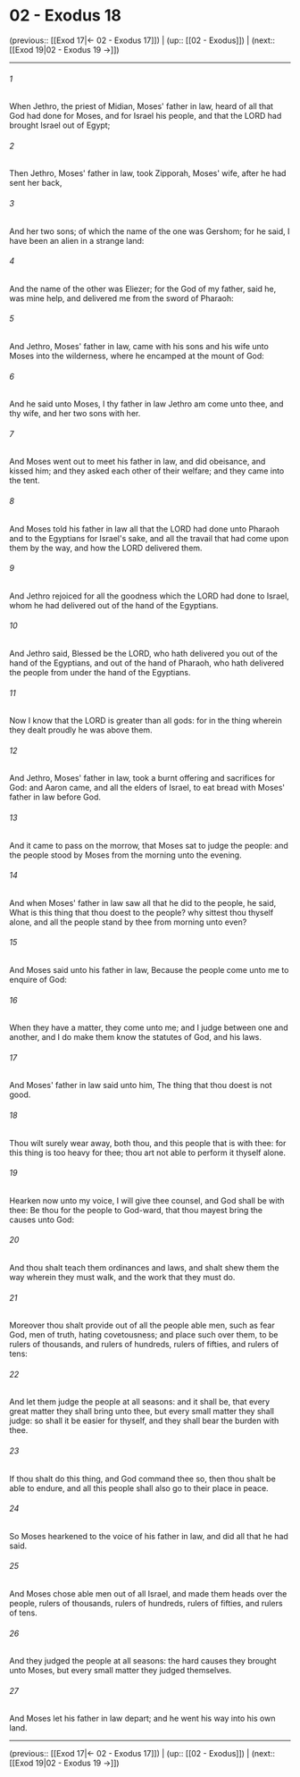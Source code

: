 # 02 - Exodus 18

(previous:: [[Exod 17|← 02 - Exodus 17]]) | (up:: [[02 - Exodus]]) | (next:: [[Exod 19|02 - Exodus 19 →]])

***


###### 1 
When Jethro, the priest of Midian, Moses' father in law, heard of all that God had done for Moses, and for Israel his people, and that the LORD had brought Israel out of Egypt; 

###### 2 
Then Jethro, Moses' father in law, took Zipporah, Moses' wife, after he had sent her back, 

###### 3 
And her two sons; of which the name of the one was Gershom; for he said, I have been an alien in a strange land: 

###### 4 
And the name of the other was Eliezer; for the God of my father, said he, was mine help, and delivered me from the sword of Pharaoh: 

###### 5 
And Jethro, Moses' father in law, came with his sons and his wife unto Moses into the wilderness, where he encamped at the mount of God: 

###### 6 
And he said unto Moses, I thy father in law Jethro am come unto thee, and thy wife, and her two sons with her. 

###### 7 
And Moses went out to meet his father in law, and did obeisance, and kissed him; and they asked each other of their welfare; and they came into the tent. 

###### 8 
And Moses told his father in law all that the LORD had done unto Pharaoh and to the Egyptians for Israel's sake, and all the travail that had come upon them by the way, and how the LORD delivered them. 

###### 9 
And Jethro rejoiced for all the goodness which the LORD had done to Israel, whom he had delivered out of the hand of the Egyptians. 

###### 10 
And Jethro said, Blessed be the LORD, who hath delivered you out of the hand of the Egyptians, and out of the hand of Pharaoh, who hath delivered the people from under the hand of the Egyptians. 

###### 11 
Now I know that the LORD is greater than all gods: for in the thing wherein they dealt proudly he was above them. 

###### 12 
And Jethro, Moses' father in law, took a burnt offering and sacrifices for God: and Aaron came, and all the elders of Israel, to eat bread with Moses' father in law before God. 

###### 13 
And it came to pass on the morrow, that Moses sat to judge the people: and the people stood by Moses from the morning unto the evening. 

###### 14 
And when Moses' father in law saw all that he did to the people, he said, What is this thing that thou doest to the people? why sittest thou thyself alone, and all the people stand by thee from morning unto even? 

###### 15 
And Moses said unto his father in law, Because the people come unto me to enquire of God: 

###### 16 
When they have a matter, they come unto me; and I judge between one and another, and I do make them know the statutes of God, and his laws. 

###### 17 
And Moses' father in law said unto him, The thing that thou doest is not good. 

###### 18 
Thou wilt surely wear away, both thou, and this people that is with thee: for this thing is too heavy for thee; thou art not able to perform it thyself alone. 

###### 19 
Hearken now unto my voice, I will give thee counsel, and God shall be with thee: Be thou for the people to God-ward, that thou mayest bring the causes unto God: 

###### 20 
And thou shalt teach them ordinances and laws, and shalt shew them the way wherein they must walk, and the work that they must do. 

###### 21 
Moreover thou shalt provide out of all the people able men, such as fear God, men of truth, hating covetousness; and place such over them, to be rulers of thousands, and rulers of hundreds, rulers of fifties, and rulers of tens: 

###### 22 
And let them judge the people at all seasons: and it shall be, that every great matter they shall bring unto thee, but every small matter they shall judge: so shall it be easier for thyself, and they shall bear the burden with thee. 

###### 23 
If thou shalt do this thing, and God command thee so, then thou shalt be able to endure, and all this people shall also go to their place in peace. 

###### 24 
So Moses hearkened to the voice of his father in law, and did all that he had said. 

###### 25 
And Moses chose able men out of all Israel, and made them heads over the people, rulers of thousands, rulers of hundreds, rulers of fifties, and rulers of tens. 

###### 26 
And they judged the people at all seasons: the hard causes they brought unto Moses, but every small matter they judged themselves. 

###### 27 
And Moses let his father in law depart; and he went his way into his own land.

***

(previous:: [[Exod 17|← 02 - Exodus 17]]) | (up:: [[02 - Exodus]]) | (next:: [[Exod 19|02 - Exodus 19 →]])
